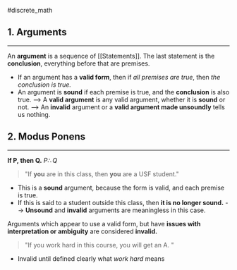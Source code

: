 #discrete_math

## 1. Arguments
---
An **argument** is a sequence of [[Statements]]. The last statement is the **conclusion**, everything before that are premises. 
- If an argument has a **valid form**, then if *all premises are true*, then *the conclusion is true.*
- An argument is **sound** if each premise is true, and the **conclusion** is also true.
--> A **valid argument** is any valid argument, whether it is **sound**  or not.
--> An **invalid** argument or a **valid argument made unsoundly** tells us nothing. 

## 2. Modus Ponens
---
**If P, then Q.**  $P \therefore Q$ 

> "If **you** are in this class, then **you** are a USF student."

- This is a **sound** argument, because the form is valid, and each premise is true. 
- If this is said to a student outside this class, then **it is no longer sound.**
--> **Unsound** and **invalid** arguments are meaningless in this case. 

Arguments which appear to use a valid form, but have **issues with interpretation or ambiguity** are considered **invalid.**

> "If you work hard in this course, you will get an A. "
- Invalid until defined clearly what *work hard* means

